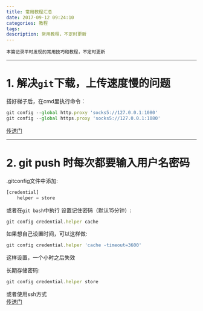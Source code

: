 ```yaml
---
title: 常用教程汇总
date: 2017-09-12 09:24:10
categories: 教程
tags:
description: 常用教程，不定时更新
---
```


`本篇记录平时发现的常用技巧和教程，不定时更新`  

--------------------------------------  

# 1. 解决`git`下载，上传速度慢的问题  

搭好梯子后，在cmd里执行命令：  

```javascript
git config --global http.proxy 'socks5://127.0.0.1:1080'
git config --global https.proxy 'socks5://127.0.0.1:1080'
```  

[传送门](https://91tianlu.org/knowledgebase.php?action=displayarticle&id=11)  

--------------------------------  

  
# 2. git push 时每次都要输入用户名密码  

.gitconfig文件中添加:  
```javascript
[credential]
    helper = store
```  

或者在`git bash`中执行 设置记住密码（默认15分钟）:  

```javascript
git config credential.helper cache
```  

如果想自己设置时间，可以这样做:  

```javascript
git config credential.helper 'cache -timeout=3600'
```  

这样设置，一个小时之后失效  

长期存储密码:  

```javascript
git config credential.helper store
```  

或者使用ssh方式  
[传送门](http://www.jianshu.com/p/2800dfbcdc04)  